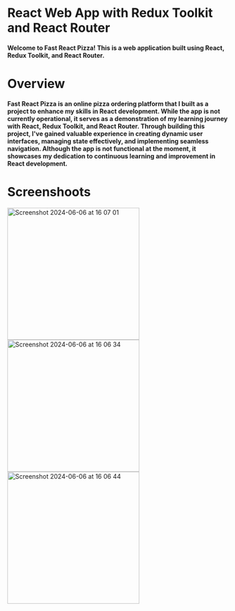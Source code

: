 # React Web App with Redux Toolkit and React Router

#### Welcome to Fast React Pizza! This is a web application built using React, Redux Toolkit, and React Router.


# Overview
#### Fast React Pizza is an online pizza ordering platform that I built as a project to enhance my skills in React development. While the app is not currently operational, it serves as a demonstration of my learning journey with React, Redux Toolkit, and React Router. Through building this project, I've gained valuable experience in creating dynamic user interfaces, managing state effectively, and implementing seamless navigation. Although the app is not functional at the moment, it showcases my dedication to continuous learning and improvement in React development.

# Screenshoots


<img width="300" alt="Screenshot 2024-06-06 at 16 07 01" src="https://github.com/flmm87/fast-react-pizza/assets/116169576/1d8f7e3c-0f07-46a7-8d53-36bb66a21ecc"> <img width="300" alt="Screenshot 2024-06-06 at 16 06 34" src="https://github.com/flmm87/fast-react-pizza/assets/116169576/a4488501-bf16-44b4-a2a5-efbac0718b42"> <img width="300" alt="Screenshot 2024-06-06 at 16 06 44" src="https://github.com/flmm87/fast-react-pizza/assets/116169576/419cb126-9bb5-47e5-8f4b-cb7986418f17">
